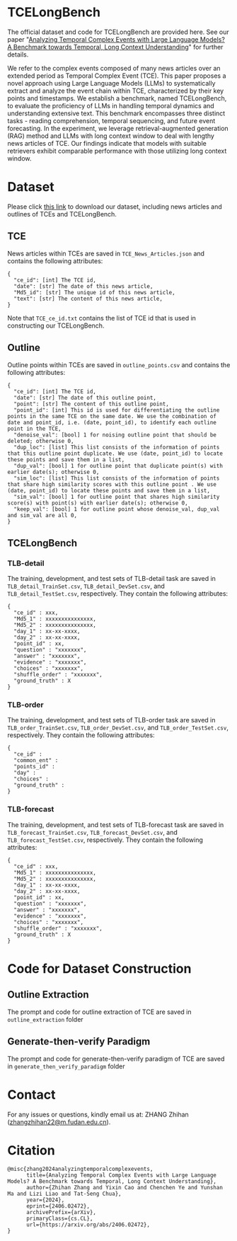 # TCELongBench

The official dataset and code for TCELongBench are provided here. See our paper "[Analyzing Temporal Complex Events with Large Language Models? A Benchmark towards Temporal, Long Context Understanding](https://arxiv.org/abs/2406.02472)" for further details.

We refer to the complex events composed of many news articles over an extended period as Temporal Complex Event (TCE). This paper proposes a novel approach using Large Language Models (LLMs) to systematically extract and analyze the event chain within TCE, characterized by their key points and timestamps. We establish a benchmark, named TCELongBench, to evaluate the proficiency of LLMs in handling temporal dynamics and understanding extensive text. This benchmark encompasses three distinct tasks - reading comprehension, temporal sequencing, and future event forecasting. In the experiment, we leverage retrieval-augmented generation (RAG) method and LLMs with long context window to deal with lengthy news articles of TCE. Our findings indicate that models with suitable retrievers exhibit comparable performance with those utilizing long context window.

# Dataset

Please click [this link](https://drive.google.com/drive/folders/1sca15cVDE9zkersh2kT510HPwtgCakp6?usp=sharing) to download our dataset, including news articles and outlines of TCEs and TCELongBench.

## TCE

News articles within TCEs are saved in `TCE_News_Articles.json` and contains the following attributes:

```
{
  "ce_id": [int] The TCE id,
  "date": [str] The date of this news article,
  "Md5_id": [str] The unique id of this news article,
  "text": [str] The content of this news article,
}
```

Note that `TCE_ce_id.txt` contains the list of TCE id that is used in constructing our TCELongBench.

## Outline

Outline points within TCEs are saved in `outline_points.csv` and contains the following attributes:

```
{
  "ce_id": [int] The TCE id,
  "date": [str] The date of this outline point,
  "point": [str] The content of this outline point,
  "point_id": [int] This id is used for differentiating the outline points in the same TCE on the same date. We use the combination of date and point_id, i.e. (date, point_id), to identify each outline point in the TCE,
  "denoise_val": [bool] 1 for noising outline point that should be deleted; otherwise 0,
  "dup_loc": [list] This list consists of the information of points that this outline point duplicate. We use (date, point_id) to locate these points and save them in a list, 
  "dup_val": [bool] 1 for outline point that duplicate point(s) with earlier date(s); otherwise 0,
  "sim_loc": [list] This list consists of the information of points that share high similarity scores with this outline point . We use (date, point_id) to locate these points and save them in a list, 
  "sim_val": [bool] 1 for outline point that shares high similarity score(s) with point(s) with earlier date(s); otherwise 0,
  "keep_val": [bool] 1 for outline point whose denoise_val, dup_val and sim_val are all 0,
}
```

## TCELongBench

### TLB-detail

The training, development, and test sets of TLB-detail task are saved in `TLB_detail_TrainSet.csv`, `TLB_detail_DevSet.csv`, and `TLB_detail_TestSet.csv`, respectively. They contain the following attributes:
```
{
  "ce_id" : xxx,
  "Md5_1" : xxxxxxxxxxxxxxx,
  "Md5_2" : xxxxxxxxxxxxxxx,
  "day_1" : xx-xx-xxxx,
  "day_2" : xx-xx-xxxx,
  "point_id" : xx,
  "question" : "xxxxxxx",
  "answer" : "xxxxxxx",
  "evidence" : "xxxxxxx",
  "choices" : "xxxxxxx",
  "shuffle_order" : "xxxxxxx",
  "ground_truth" : X
}
```
### TLB-order

The training, development, and test sets of TLB-order task are saved in `TLB_order_TrainSet.csv`, `TLB_order_DevSet.csv`, and `TLB_order_TestSet.csv`, respectively. They contain the following attributes:
```
{
  "ce_id" :
  "common_ent" :
  "points_id" :
  "day" :
  "choices" :
  "ground_truth" :
}
```

### TLB-forecast

The training, development, and test sets of TLB-forecast task are saved in `TLB_forecast_TrainSet.csv`, `TLB_forecast_DevSet.csv`, and `TLB_forecast_TestSet.csv`, respectively. They contain the following attributes:
```
{
  "ce_id" : xxx,
  "Md5_1" : xxxxxxxxxxxxxxx,
  "Md5_2" : xxxxxxxxxxxxxxx,
  "day_1" : xx-xx-xxxx,
  "day_2" : xx-xx-xxxx,
  "point_id" : xx,
  "question" : "xxxxxxx",
  "answer" : "xxxxxxx",
  "evidence" : "xxxxxxx",
  "choices" : "xxxxxxx",
  "shuffle_order" : "xxxxxxx",
  "ground_truth" : X
}
```

# Code for Dataset Construction

## Outline Extraction

The prompt and code for outline extraction of TCE are saved in `outline_extraction` folder

## Generate-then-verify Paradigm

The prompt and code for generate-then-verify paradigm of TCE are saved in `generate_then_verify_paradigm` folder

# Contact

For any issues or questions, kindly email us at: ZHANG Zhihan (zhangzhihan22@m.fudan.edu.cn).

# Citation

```
@misc{zhang2024analyzingtemporalcomplexevents,
      title={Analyzing Temporal Complex Events with Large Language Models? A Benchmark towards Temporal, Long Context Understanding}, 
      author={Zhihan Zhang and Yixin Cao and Chenchen Ye and Yunshan Ma and Lizi Liao and Tat-Seng Chua},
      year={2024},
      eprint={2406.02472},
      archivePrefix={arXiv},
      primaryClass={cs.CL},
      url={https://arxiv.org/abs/2406.02472}, 
}
```
